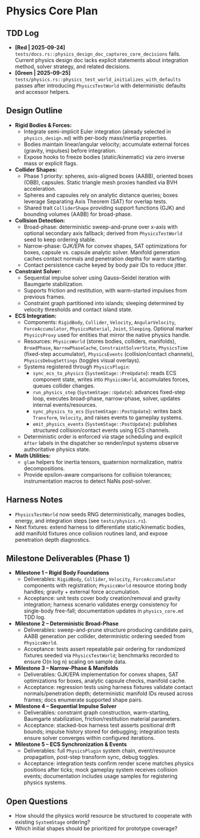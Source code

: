 # Physics Core Plan

## TDD Log
- **[Red | 2025-09-24]** `tests/docs.rs::physics_design_doc_captures_core_decisions` fails. Current physics design doc lacks explicit statements about integration method, solver strategy, and related decisions.
- **[Green | 2025-09-25]** `tests/physics.rs::physics_test_world_initializes_with_defaults` passes after introducing `PhysicsTestWorld` with deterministic defaults and accessor helpers.

## Design Outline
- **Rigid Bodies & Forces:**
  - Integrate semi-implicit Euler integration (already selected in `physics_design.md`) with per-body mass/inertia properties.
  - Bodies maintain linear/angular velocity; accumulate external forces (gravity, impulses) before integration.
  - Expose hooks to freeze bodies (static/kinematic) via zero inverse mass or explicit flags.
- **Collider Shapes:**
  - Phase 1 priority: spheres, axis-aligned boxes (AABB), oriented boxes (OBB), capsules. Static triangle mesh proxies handled via BVH acceleration.
  - Spheres and capsules rely on analytic distance queries; boxes leverage Separating Axis Theorem (SAT) for overlap tests.
  - Shared trait `ColliderShape` providing support functions (GJK) and bounding volumes (AABB) for broad-phase.
- **Collision Detection:**
  - Broad-phase: deterministic sweep-and-prune over x-axis with optional secondary axis fallback; derived from `PhysicsTestWorld` seed to keep ordering stable.
  - Narrow-phase: GJK/EPA for convex shapes, SAT optimizations for boxes, capsule vs. capsule analytic solver. Manifold generation caches contact normals and penetration depths for warm starting.
  - Contact persistence cache keyed by body pair IDs to reduce jitter.
- **Constraint Solver:**
  - Sequential impulse solver using Gauss–Seidel iteration with Baumgarte stabilization.
  - Supports friction and restitution, with warm-started impulses from previous frames.
  - Constraint graph partitioned into islands; sleeping determined by velocity thresholds and contact island state.
- **ECS Integration:**
  - Components: `RigidBody`, `Collider`, `Velocity`, `AngularVelocity`, `ForceAccumulator`, `PhysicsMaterial`, `Joint`, `Sleeping`. Optional marker `PhysicsProxy` used for entities that mirror the native physics handle.
  - Resources: `PhysicsWorld` (stores bodies, colliders, manifolds), `BroadPhase`, `NarrowPhaseCache`, `ConstraintSolverState`, `PhysicsTime` (fixed-step accumulator), `PhysicsEvents` (collision/contact channels), `PhysicsDebugSettings` (toggles visual overlays).
  - Systems registered through `PhysicsPlugin`:
    - `sync_ecs_to_physics` (`SystemStage::PreUpdate`): reads ECS component state, writes into `PhysicsWorld`, accumulates forces, queues collider changes.
    - `run_physics_step` (`SystemStage::Update`): advances fixed-step loop, executes broad-phase, narrow-phase, solver, updates internal events/resources.
    - `sync_physics_to_ecs` (`SystemStage::PostUpdate`): writes back `Transform`, `Velocity`, and raises events to gameplay systems.
    - `emit_physics_events` (`SystemStage::PostUpdate`): publishes structured collision/contact events using ECS channels.
  - Deterministic order is enforced via stage scheduling and explicit `After` labels in the dispatcher so render/input systems observe authoritative physics state.
- **Math Utilities:**
  - `glam` helpers for inertia tensors, quaternion normalization, matrix decompositions.
  - Provide epsilon-aware comparisons for collision tolerances; instrumentation macros to detect NaNs post-solver.

## Harness Notes
- `PhysicsTestWorld` now seeds RNG deterministically, manages bodies, energy, and integration steps (see `tests/physics.rs`).
- Next fixtures: extend harness to differentiate static/kinematic bodies, add manifold fixtures once collision routines land, and expose penetration depth diagnostics.

## Milestone Deliverables (Phase 1)
- **Milestone 1 – Rigid Body Foundations**
  - Deliverables: `RigidBody`, `Collider`, `Velocity`, `ForceAccumulator` components with registration; `PhysicsWorld` resource storing body handles; gravity + external force accumulation.
  - Acceptance: unit tests cover body creation/removal and gravity integration; harness scenario validates energy consistency for single-body free-fall; documentation updates in `physics_core.md` TDD log.
- **Milestone 2 – Deterministic Broad-Phase**
  - Deliverables: sweep-and-prune structure producing candidate pairs, AABB generation per collider, deterministic ordering seeded from `PhysicsWorld`.
  - Acceptance: tests assert repeatable pair ordering for randomized fixtures seeded via `PhysicsTestWorld`; benchmarks recorded to ensure O(n log n) scaling on sample data.
- **Milestone 3 – Narrow-Phase & Manifolds**
  - Deliverables: GJK/EPA implementation for convex shapes, SAT optimizations for boxes, analytic capsule checks, manifold cache.
  - Acceptance: regression tests using harness fixtures validate contact normals/penetration depth; deterministic manifold IDs reused across frames; docs enumerate supported shape pairs.
- **Milestone 4 – Sequential Impulse Solver**
  - Deliverables: constraint graph construction, warm-starting, Baumgarte stabilization, friction/restitution material parameters.
  - Acceptance: stacked-box harness test asserts positional drift bounds; impulse history stored for debugging; integration tests ensure solver converges within configured iterations.
- **Milestone 5 – ECS Synchronization & Events**
  - Deliverables: full `PhysicsPlugin` system chain, event/resource propagation, post-step transform sync, debug toggles.
  - Acceptance: integration tests confirm render scene matches physics positions after ticks; mock gameplay system receives collision events; documentation includes usage samples for registering physics systems.

## Open Questions
- How should the physics world resource be structured to cooperate with existing `SystemStage` ordering?
- Which initial shapes should be prioritized for prototype coverage?
